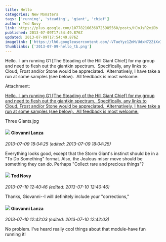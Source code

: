 ```yaml
---
title: Hello
categories: New Monsters
tags: ['running', 'steading', 'giant', 'chief']
author: Ted Novy
link: https://plus.google.com/107782166368725985560/posts/HJoJsR2xiDb
published: 2013-07-09T17:54:49.876Z
updated: 2013-07-09T17:54:49.876Z
imagelink: ['https://lh6.googleusercontent.com/-VTueYyz1ZnM/UdxN72ZiXvI/AAAAAAAAEJs/W-2SGczfPdk/w657-h508/Three%2BGiants.jpg']
thumblinks: ['2013-07-09-hello_tb.png']
---
```


Hello.  I am running G1 [The Steading of the Hill Giant Chief] for my group and need to flesh out the giantkin spectrum.  Specifically, any links to Cloud, Frost and/or Stone would be appreciated.  Alternatively, I have take a run at some samples (see below).  All feedback is most welcome.


Attachment:

<a href='https://plus.google.com/photos/107782166368725985560/albums/5898675297049822705/5898675302558752498?sqi=100084733231320276299&sqsi=a00a0016-f654-4964-9167-775a274a627c'>Hello.  I am running G1 [The Steading of the Hill Giant Chief] for my group and need to flesh out the giantkin spectrum.  Specifically, any links to Cloud, Frost and/or Stone would be appreciated.  Alternatively, I have take a run at some samples (see below).  All feedback is most welcome.</a>


Three Giants.jpg
<div id='comment z133gh5rzlr0cbjv123syhshinuvdlld0'>
  <h4><img src='{{site.baseurl}}//images/avatars/102768177673605279668_photo.jpg'> Giovanni Lanza</h4>
      <p><cite>2013-07-09 18:04:25 (edited: 2013-07-09 18:04:25)</cite></p>
        <p>Everything looks good, except that the Storm Giant&#39;s instinct should be in a &quot;To Do Something&quot; format. Also, the Jealous miser move should be something they can <i>do</i>. Perhaps &quot;Collect rare and precious things&quot;?</p>
</div>
        

<div id='comment z133gh5rzlr0cbjv123syhshinuvdlld0'>
  <h4><img src='{{site.baseurl}}//images/avatars/107782166368725985560_photo.jpg'> Ted Novy</h4>
      <p><cite>2013-07-10 12:40:46 (edited: 2013-07-10 12:40:46)</cite></p>
        <p>Thanks, Giovanni--I will definitely include your &quot;corrections,&quot;</p>
</div>
        

<div id='comment z133gh5rzlr0cbjv123syhshinuvdlld0'>
  <h4><img src='{{site.baseurl}}//images/avatars/102768177673605279668_photo.jpg'> Giovanni Lanza</h4>
      <p><cite>2013-07-10 12:42:03 (edited: 2013-07-10 12:42:03)</cite></p>
        <p>No problem. I&#39;ve heard really cool things about that module-have fun running it!</p>
</div>
        